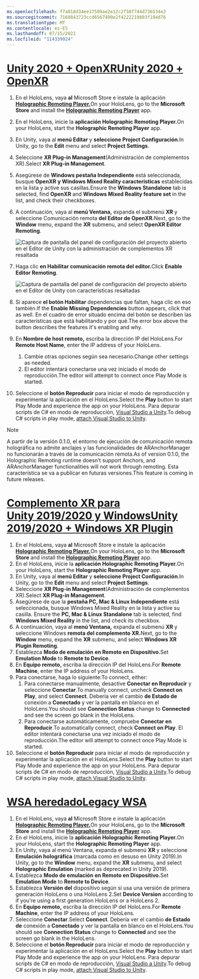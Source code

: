 ```yaml
---
ms.openlocfilehash: f7a018d34ee17589ae2e12c2f50f744d736534e2
ms.sourcegitcommit: 7160843723ccd6567490e2f4222219603f184d76
ms.translationtype: MT
ms.contentlocale: es-ES
ms.lasthandoff: 07/15/2021
ms.locfileid: "114339924"
---
```

# <a name="unity-2020--openxr"></a>[<span data-ttu-id="41f93-101">Unity 2020 + OpenXR</span><span class="sxs-lookup"><span data-stu-id="41f93-101">Unity 2020 + OpenXR</span></span>](#tab/openxr)

1. <span data-ttu-id="41f93-102">En el HoloLens, vaya **al** Microsoft Store e instale la aplicación **[Holographic Remoting Player.](https://www.microsoft.com/store/p/holographic-remoting-player/9nblggh4sv40)**</span><span class="sxs-lookup"><span data-stu-id="41f93-102">On your HoloLens, go to the **Microsoft Store** and install the **[Holographic Remoting Player](https://www.microsoft.com/store/p/holographic-remoting-player/9nblggh4sv40)** app.</span></span>
1. <span data-ttu-id="41f93-103">En el HoloLens, inicie la **aplicación Holographic Remoting Player.**</span><span class="sxs-lookup"><span data-stu-id="41f93-103">On your HoloLens, start the **Holographic Remoting Player** app.</span></span>
1. <span data-ttu-id="41f93-104">En Unity, vaya al **menú Editar** y **seleccione Project Configuración**.</span><span class="sxs-lookup"><span data-stu-id="41f93-104">In Unity, go to the **Edit** menu and select **Project Settings**.</span></span>
1. <span data-ttu-id="41f93-105">Seleccione **XR Plug-in Management**(Administración de complementos XR).</span><span class="sxs-lookup"><span data-stu-id="41f93-105">Select **XR Plug-in Management**.</span></span>
1. <span data-ttu-id="41f93-106">Asegúrese de **Windows pestaña Independiente** está seleccionada, busque **OpenXR** **y Windows Mixed Reality características** establecidas en la lista y active sus casillas.</span><span class="sxs-lookup"><span data-stu-id="41f93-106">Ensure the **Windows Standalone** tab is selected, find **OpenXR** and **Windows Mixed Reality feature set** in the list, and check their checkboxes.</span></span>
1. <span data-ttu-id="41f93-107">A continuación, vaya al **menú Ventana,** expanda el submenú **XR** y seleccione Comunicación remota **del Editor de OpenXR.**</span><span class="sxs-lookup"><span data-stu-id="41f93-107">Next, go to the **Window** menu, expand the **XR** submenu, and select **OpenXR Editor Remoting**.</span></span>

    ![Captura de pantalla del panel de configuración del proyecto abierto en el Editor de Unity con la administración de complementos XR resaltada](../images/openxr-features-img-02.png)

1. <span data-ttu-id="41f93-109">Haga clic **en Habilitar comunicación remota del editor.**</span><span class="sxs-lookup"><span data-stu-id="41f93-109">Click **Enable Editor Remoting**.</span></span>

    ![Captura de pantalla del panel de configuración del proyecto abierto en el Editor de Unity con características resaltadas](../images/openxr-features-img-03.png)

1. <span data-ttu-id="41f93-111">Si aparece **el botón Habilitar** dependencias que faltan, haga clic en eso también.</span><span class="sxs-lookup"><span data-stu-id="41f93-111">If the **Enable Missing Dependencies** button appears, click that as well.</span></span> <span data-ttu-id="41f93-112">En el cuadro de error situado encima del botón se describen las características que está habilitando y por qué.</span><span class="sxs-lookup"><span data-stu-id="41f93-112">The error box above the button describes the features it's enabling and why.</span></span>
1. <span data-ttu-id="41f93-113">En **Nombre de host remoto,** escriba la dirección IP del HoloLens.</span><span class="sxs-lookup"><span data-stu-id="41f93-113">For **Remote Host Name**, enter the IP address of your HoloLens.</span></span>
   1. <span data-ttu-id="41f93-114">Cambie otras opciones según sea necesario.</span><span class="sxs-lookup"><span data-stu-id="41f93-114">Change other settings as needed.</span></span>
   1. <span data-ttu-id="41f93-115">El editor intentará conectarse una vez iniciado el modo de reproducción.</span><span class="sxs-lookup"><span data-stu-id="41f93-115">The editor will attempt to connect once Play Mode is started.</span></span>
1. <span data-ttu-id="41f93-116">Seleccione el **botón Reproducir** para iniciar el modo de reproducción y experimentar la aplicación en el HoloLens.</span><span class="sxs-lookup"><span data-stu-id="41f93-116">Select the **Play** button to start Play Mode and experience the app on your HoloLens.</span></span> <span data-ttu-id="41f93-117">Para depurar scripts de C# en modo de reproducción, [Visual Studio a Unity](/visualstudio/gamedev/unity/get-started/using-visual-studio-tools-for-unity?pivots=windows).</span><span class="sxs-lookup"><span data-stu-id="41f93-117">To debug C# scripts in play mode, [attach Visual Studio to Unity](/visualstudio/gamedev/unity/get-started/using-visual-studio-tools-for-unity?pivots=windows).</span></span>

> [!NOTE]
> <span data-ttu-id="41f93-118">A partir de la versión 0.1.0, el entorno de ejecución de comunicación remota holográfica no admite anclajes y las funcionalidades de ARAnchorManager no funcionarán a través de la comunicación remota.</span><span class="sxs-lookup"><span data-stu-id="41f93-118">As of version 0.1.0, the Holographic Remoting runtime doesn’t support Anchors, and ARAnchorManager functionalities will not work through remoting.</span></span>  <span data-ttu-id="41f93-119">Esta característica se va a publicar en futuras versiones.</span><span class="sxs-lookup"><span data-stu-id="41f93-119">This feature is coming in future releases.</span></span>

# <a name="unity-20192020--windows-xr-plugin"></a>[<span data-ttu-id="41f93-120">Complemento XR para Unity 2019/2020 y Windows</span><span class="sxs-lookup"><span data-stu-id="41f93-120">Unity 2019/2020 + Windows XR Plugin</span></span>](#tab/winxr)

1. <span data-ttu-id="41f93-121">En el HoloLens, vaya **al** Microsoft Store e instale la aplicación **[Holographic Remoting Player.](https://www.microsoft.com/store/p/holographic-remoting-player/9nblggh4sv40)**</span><span class="sxs-lookup"><span data-stu-id="41f93-121">On your HoloLens, go to the **Microsoft Store** and install the **[Holographic Remoting Player](https://www.microsoft.com/store/p/holographic-remoting-player/9nblggh4sv40)** app.</span></span>
1. <span data-ttu-id="41f93-122">En el HoloLens, inicie la **aplicación Holographic Remoting Player.**</span><span class="sxs-lookup"><span data-stu-id="41f93-122">On your HoloLens, start the **Holographic Remoting Player** app.</span></span>
1. <span data-ttu-id="41f93-123">En Unity, vaya al **menú Editar** y **seleccione Project Configuración**.</span><span class="sxs-lookup"><span data-stu-id="41f93-123">In Unity, go to the **Edit** menu and select **Project Settings**.</span></span>
1. <span data-ttu-id="41f93-124">Seleccione **XR Plug-in Management**(Administración de complementos XR).</span><span class="sxs-lookup"><span data-stu-id="41f93-124">Select **XR Plug-in Management**.</span></span>
1. <span data-ttu-id="41f93-125">Asegúrese de que la **pestaña PC, Mac & Linux Independiente** está seleccionada, busque Windows Mixed Reality en la lista y active su casilla. </span><span class="sxs-lookup"><span data-stu-id="41f93-125">Ensure the **PC, Mac & Linux Standalone** tab is selected, find **Windows Mixed Reality** in the list, and check its checkbox.</span></span>
1. <span data-ttu-id="41f93-126">A continuación, vaya al **menú Ventana,** expanda el submenú **XR** y seleccione Windows **remota del complemento XR.**</span><span class="sxs-lookup"><span data-stu-id="41f93-126">Next, go to the **Window** menu, expand the **XR** submenu, and select **Windows XR Plugin Remoting**.</span></span>
1. <span data-ttu-id="41f93-127">Establezca **Modo de emulación** **en Remoto en Dispositivo.**</span><span class="sxs-lookup"><span data-stu-id="41f93-127">Set **Emulation Mode** to **Remote to Device**.</span></span>
1. <span data-ttu-id="41f93-128">En **Equipo remoto,** escriba la dirección IP del HoloLens.</span><span class="sxs-lookup"><span data-stu-id="41f93-128">For **Remote Machine**, enter the IP address of your HoloLens.</span></span>
1. <span data-ttu-id="41f93-129">Para conectarse, haga lo siguiente:</span><span class="sxs-lookup"><span data-stu-id="41f93-129">To connect, either:</span></span>
   1. <span data-ttu-id="41f93-130">Para conectarse manualmente, desactive **Conectar en Reproducir** y seleccione **Conectar**.</span><span class="sxs-lookup"><span data-stu-id="41f93-130">To manually connect, uncheck **Connect on Play**, and select **Connect**.</span></span> <span data-ttu-id="41f93-131">Debería ver el cambio **de Estado de** conexión a **Conectado** y ver la pantalla en blanco en el HoloLens.</span><span class="sxs-lookup"><span data-stu-id="41f93-131">You should see **Connection Status** change to **Connected** and see the screen go blank in the HoloLens.</span></span>
   1. <span data-ttu-id="41f93-132">Para conectarse automáticamente, compruebe **Conectar en Reproducir**.</span><span class="sxs-lookup"><span data-stu-id="41f93-132">To automatically connect, check **Connect on Play**.</span></span> <span data-ttu-id="41f93-133">El editor intentará conectarse una vez iniciado el modo de reproducción.</span><span class="sxs-lookup"><span data-stu-id="41f93-133">The editor will attempt to connect once Play Mode is started.</span></span>
1. <span data-ttu-id="41f93-134">Seleccione el **botón Reproducir** para iniciar el modo de reproducción y experimentar la aplicación en el HoloLens.</span><span class="sxs-lookup"><span data-stu-id="41f93-134">Select the **Play** button to start Play Mode and experience the app on your HoloLens.</span></span> <span data-ttu-id="41f93-135">Para depurar scripts de C# en modo de reproducción, [Visual Studio a Unity](/visualstudio/gamedev/unity/get-started/using-visual-studio-tools-for-unity?pivots=windows).</span><span class="sxs-lookup"><span data-stu-id="41f93-135">To debug C# scripts in play mode, [attach Visual Studio to Unity](/visualstudio/gamedev/unity/get-started/using-visual-studio-tools-for-unity?pivots=windows).</span></span>

# <a name="legacy-wsa"></a>[<span data-ttu-id="41f93-136">WSA heredado</span><span class="sxs-lookup"><span data-stu-id="41f93-136">Legacy WSA</span></span>](#tab/wsa)

1. <span data-ttu-id="41f93-137">En el HoloLens, vaya **al** Microsoft Store e instale la aplicación **[Holographic Remoting Player.](https://www.microsoft.com/store/p/holographic-remoting-player/9nblggh4sv40)**</span><span class="sxs-lookup"><span data-stu-id="41f93-137">On your HoloLens, go to the **Microsoft Store** and install the **[Holographic Remoting Player](https://www.microsoft.com/store/p/holographic-remoting-player/9nblggh4sv40)** app.</span></span>
1. <span data-ttu-id="41f93-138">En el HoloLens, inicie la **aplicación Holographic Remoting Player.**</span><span class="sxs-lookup"><span data-stu-id="41f93-138">On your HoloLens, start the **Holographic Remoting Player** app.</span></span>
1. <span data-ttu-id="41f93-139">En Unity, vaya  al menú Ventana, expanda el submenú **XR** y seleccione **Emulación holográfica** (marcada como en desuso en Unity 2019).</span><span class="sxs-lookup"><span data-stu-id="41f93-139">In Unity, go to the **Window** menu, expand the **XR** submenu, and select **Holographic Emulation** (marked as deprecated in Unity 2019).</span></span>
1. <span data-ttu-id="41f93-140">Establezca **Modo de emulación** **en Remoto en Dispositivo.**</span><span class="sxs-lookup"><span data-stu-id="41f93-140">Set **Emulation Mode** to **Remote to Device**.</span></span>
1. <span data-ttu-id="41f93-141">Establezca **Versión del** dispositivo según si usa una versión de primera generación HoloLens o una HoloLens 2.</span><span class="sxs-lookup"><span data-stu-id="41f93-141">Set **Device Version** according to if you're using a first generation HoloLens or a HoloLens 2.</span></span>
1. <span data-ttu-id="41f93-142">En **Equipo remoto,** escriba la dirección IP del HoloLens.</span><span class="sxs-lookup"><span data-stu-id="41f93-142">For **Remote Machine**, enter the IP address of your HoloLens.</span></span>
1. <span data-ttu-id="41f93-143">Seleccione **Conectar**.</span><span class="sxs-lookup"><span data-stu-id="41f93-143">Select **Connect**.</span></span> <span data-ttu-id="41f93-144">Debería ver el cambio **de Estado de** conexión a **Conectado** y ver la pantalla en blanco en el HoloLens.</span><span class="sxs-lookup"><span data-stu-id="41f93-144">You should see **Connection Status** change to **Connected** and see the screen go blank in the HoloLens.</span></span>
1. <span data-ttu-id="41f93-145">Seleccione el **botón Reproducir** para iniciar el modo de reproducción y experimentar la aplicación en el HoloLens.</span><span class="sxs-lookup"><span data-stu-id="41f93-145">Select the **Play** button to start Play Mode and experience the app on your HoloLens.</span></span> <span data-ttu-id="41f93-146">Para depurar scripts de C# en modo de reproducción, [Visual Studio a Unity](/visualstudio/gamedev/unity/get-started/using-visual-studio-tools-for-unity?pivots=windows).</span><span class="sxs-lookup"><span data-stu-id="41f93-146">To debug C# scripts in play mode, [attach Visual Studio to Unity](/visualstudio/gamedev/unity/get-started/using-visual-studio-tools-for-unity?pivots=windows).</span></span>
